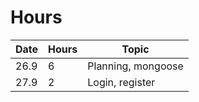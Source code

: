 # Hours

| Date | Hours | Topic              |
| ---- | ----- | ------------------ |
| 26.9 | 6     | Planning, mongoose |
| 27.9 | 2     | Login, register    |
